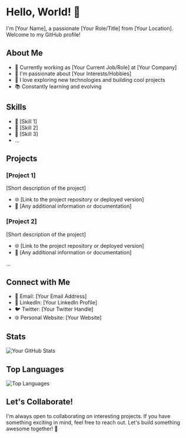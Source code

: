 # Hello, World! 👋

I'm [Your Name], a passionate [Your Role/Title] from [Your Location]. Welcome to my GitHub profile!

## About Me

- 💼 Currently working as [Your Current Job/Role] at [Your Company]
- 🌱 I'm passionate about [Your Interests/Hobbies]
- 🚀 I love exploring new technologies and building cool projects
- 📚 Constantly learning and evolving

## Skills

- 🔧 [Skill 1]
- 🔧 [Skill 2]
- 🔧 [Skill 3]
- ...

## Projects

### [Project 1]

[Short description of the project]

- 🌐 [Link to the project repository or deployed version]
- 📝 [Any additional information or documentation]

### [Project 2]

[Short description of the project]

- 🌐 [Link to the project repository or deployed version]
- 📝 [Any additional information or documentation]

...

## Connect with Me

- 📧 Email: [Your Email Address]
- 💼 LinkedIn: [Your LinkedIn Profile]
- 🐦 Twitter: [Your Twitter Handle]
- 🌐 Personal Website: [Your Website]

## Stats

![Your GitHub Stats](https://github-readme-stats.vercel.app/api?username=your-username&show_icons=true&theme=radical)

## Top Languages

![Top Languages](https://github-readme-stats.vercel.app/api/top-langs/?username=your-username&layout=compact&theme=radical)

## Let's Collaborate!

I'm always open to collaborating on interesting projects. If you have something exciting in mind, feel free to reach out. Let's build something awesome together! 🚀


